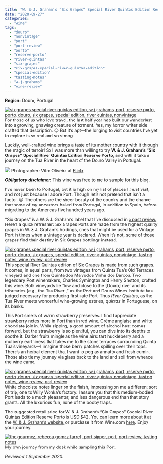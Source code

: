 ```yaml
---
title: "W. & J. Graham’s “Six Grapes” Special River Quintas Edition Reserve Porto"
date: "2020-09-27"
categories:
  - "wine"
tags:
  - "douro"
  - "nonvintage"
  - "port"
  - "port-review"
  - "porto"
  - "reserve-porto"
  - "river-quintas"
  - "six-grapes"
  - "six-grapes-special-river-quintas-edition"
  - "special-edition"
  - "tasting-notes"
  - "w-j-grahams"
  - "wine-review"
---
```


**Region:** Douro, Portugal

[![six grapes special river quintas edition, w j grahams, port, reserve porto, porto, douro, six grapes, special edition, river quintas, nonvintage](https://thegourmez-wpmedia.s3.amazonaws.com/2020/09/SixGrapesSpecial-001-404x500.jpg)](https://thegourmez-wpmedia.s3.amazonaws.com/2020/09/SixGrapesSpecial-001.jpg)For those of us who love travel, the last half year has built our wanderlust into a growing, gnawing creature of torment. Yes, my horror writer side crafted that description. 😉 But it’s apt—the longing to visit countries I’ve yet to explore is so real and so strong.

Luckily, well-crafted wine brings a taste of its mother country with it through the magic of terroir! So I was more than willing to try **W. & J. Graham’s “Six Grapes” Special River Quintas Edition Reserve Porto,** and with it take a journey on the Tua River in the heart of the Douro Valley in Portugal.




<div class="caption">

[![](https://thegourmez-wpmedia.s3.amazonaws.com/2020/09/Screenshot_2020-09-27-Rio-Tua-Portugal-500x333.jpg)](https://thegourmez-wpmedia.s3.amazonaws.com/2020/09/Screenshot_2020-09-27-Rio-Tua-Portugal.jpg) Photographer: Vitor Oliveira at [Flickr](https://www.flickr.com/photos/vitor107/10034387995/in/photostream/).</div>


**_Obligatory disclaimer:_** This wine was free to me to sample for this blog.

I’ve never been to Portugal, but it is high on my list of places I _must_ visit, and not just because I adore Port. Though let’s not pretend that isn’t a factor. 😉 The others are the sheer beauty of the country and the chance that some of my ancestors hailed from Portugal, in addition to Spain, before migrating to the Americas five hundred years ago.

“Six Grapes” is a W. & J. Graham’s label that I’ve discussed in [a past review.](https://thegourmez.com/blog/2017-02-24-grahams-six-grapes-reserve-port/) Here’s a quick refresher: Six Grapes Ports are made from the highest quality grapes in W. & J. Graham’s holdings, ones that might be used for a Vintage Port in times when a vintage year is declared. When it’s not, some of those grapes find their destiny in Six Grapes bottlings instead.

[![six grapes special river quintas edition, w j grahams, port, reserve porto, porto, douro, six grapes, special edition, river quintas, nonvintage, tasting notes, wine review, port review](https://thegourmez-wpmedia.s3.amazonaws.com/2020/09/SixGrapesSpecial-002-403x500.jpg)](https://thegourmez-wpmedia.s3.amazonaws.com/2020/09/SixGrapesSpecial-002.jpg)This special River Quintas edition of Six Grapes is made from such grapes. It comes, in equal parts, from two vintages from Quinta Tua’s Old Terraces vineyard and one from Quinta dos Malvedos Vinha dos Barcos. Two legendary Port winemakers, Charles Symington and Henry Shotton, crafted this wine. Both vineyards lie “low and close to the \[Douro\] river and its tributaries \[e.g., the Tua River\],” as the Port and Douro Wines Institute has judged necessary for producing first-rate Port. Thus _River Quintas_, as the Tua River meets wonderful wine-growing estates, _quintas_ in Portuguese, on its banks.

This Port smells of warm strawberry preserves. I find I appreciate strawberry notes more in Port than in red wine. Crème anglaise and white chocolate join in. While sipping, a good amount of alcohol heat comes forward, but the strawberry is so plentiful, you can dive into its depths to soothe it. Darker fruits mingle as the wine airs: tart huckleberry and a mulberry earthiness that takes me to the stone terraces surrounding Quinta Tua’s vineyards—I imagine those berry patches spilling over their tops. There’s an herbal element that I want to peg as annatto and fresh cumin. Those also tie my journey via glass back to the land and soil from whence the wine came.

[![six grapes special river quintas edition, w j grahams, port, reserve porto, porto, douro, six grapes, special edition, river quintas, nonvintage, tasting notes, wine review, port review](https://thegourmez-wpmedia.s3.amazonaws.com/2020/09/SixGrapesSpecial-003-405x500.jpg)](https://thegourmez-wpmedia.s3.amazonaws.com/2020/09/SixGrapesSpecial-003.jpg)White chocolate notes linger on the finish, impressing on me a different sort of trip, one to Willy Wonka’s factory. I assure you that this medium-bodied Port leads to a much pleasanter, and less dangerous end than that story grants. All the luxurious fun, none of the booby traps.

The suggested retail price for W. & J. Graham’s “Six Grapes” Special River Quintas Edition Reserve Porto is USD $42. You can learn more about it at the [W. & J. Graham’s website,](https://sixgrapes.grahams-port.com/special-edition) or purchase it from Wine.com [here](https://www.wine.com/product/grahams-six-grapes-special-river-quintas-edition-reserve-port/208177?state=CA&s=GoogleBase_CSE_208177_type_Wine_DessertWine_Port_7931&utm_source=google&utm_medium=cpc&utm_term=&utm_campaign=Google_Shopping_Smart_CA_Relaunch&showpromo=true&promo=10PS6&gclid=CjwKCAjwh7H7BRBBEiwAPXjadrL36OgNSb_qNNr_EJ8pQJ9Wzj5hyNPiO5Zp5k0D4XK2Gmx_GwIgRhoCMhkQAvD_BwE&gclsrc=aw.ds). Enjoy your journey.




<div class="caption">

[![the gourmez, rebecca gomez farrell, port sipper, port, port review, tasting notes](https://thegourmez-wpmedia.s3.amazonaws.com/2020/09/SixGrapesSpecial-005-454x500.jpg)](https://thegourmez-wpmedia.s3.amazonaws.com/2020/09/SixGrapesSpecial-005.jpg) My own journey from my desk while sampling this Port.</div>


_Reviewed 1 September 2020._
